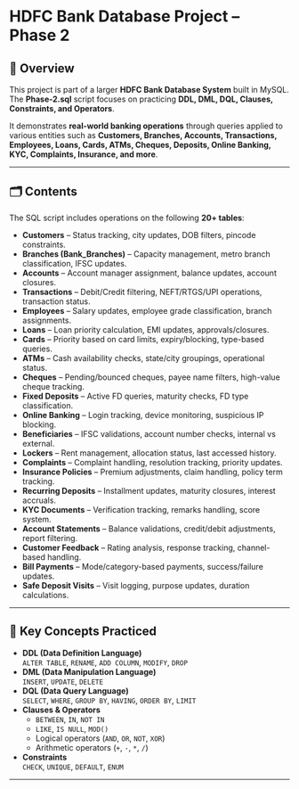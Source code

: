 # HDFC Bank Database Project – Phase 2

## 📌 Overview
This project is part of a larger **HDFC Bank Database System** built in MySQL.  
The **Phase-2.sql** script focuses on practicing **DDL, DML, DQL, Clauses, Constraints, and Operators**.  

It demonstrates **real-world banking operations** through queries applied to various entities such as **Customers, Branches, Accounts, Transactions, Employees, Loans, Cards, ATMs, Cheques, Deposits, Online Banking, KYC, Complaints, Insurance, and more**.

---

## 🗂️ Contents
The SQL script includes operations on the following **20+ tables**:
- **Customers** – Status tracking, city updates, DOB filters, pincode constraints.
- **Branches (Bank_Branches)** – Capacity management, metro branch classification, IFSC updates.
- **Accounts** – Account manager assignment, balance updates, account closures.
- **Transactions** – Debit/Credit filtering, NEFT/RTGS/UPI operations, transaction status.
- **Employees** – Salary updates, employee grade classification, branch assignments.
- **Loans** – Loan priority calculation, EMI updates, approvals/closures.
- **Cards** – Priority based on card limits, expiry/blocking, type-based queries.
- **ATMs** – Cash availability checks, state/city groupings, operational status.
- **Cheques** – Pending/bounced cheques, payee name filters, high-value cheque tracking.
- **Fixed Deposits** – Active FD queries, maturity checks, FD type classification.
- **Online Banking** – Login tracking, device monitoring, suspicious IP blocking.
- **Beneficiaries** – IFSC validations, account number checks, internal vs external.
- **Lockers** – Rent management, allocation status, last accessed history.
- **Complaints** – Complaint handling, resolution tracking, priority updates.
- **Insurance Policies** – Premium adjustments, claim handling, policy term tracking.
- **Recurring Deposits** – Installment updates, maturity closures, interest accruals.
- **KYC Documents** – Verification tracking, remarks handling, score system.
- **Account Statements** – Balance validations, credit/debit adjustments, report filtering.
- **Customer Feedback** – Rating analysis, response tracking, channel-based handling.
- **Bill Payments** – Mode/category-based payments, success/failure updates.
- **Safe Deposit Visits** – Visit logging, purpose updates, duration calculations.

---

## 🎯 Key Concepts Practiced
- **DDL (Data Definition Language)**  
  `ALTER TABLE`, `RENAME`, `ADD COLUMN`, `MODIFY`, `DROP`
- **DML (Data Manipulation Language)**  
  `INSERT`, `UPDATE`, `DELETE`
- **DQL (Data Query Language)**  
  `SELECT`, `WHERE`, `GROUP BY`, `HAVING`, `ORDER BY`, `LIMIT`
- **Clauses & Operators**  
  - `BETWEEN`, `IN`, `NOT IN`  
  - `LIKE`, `IS NULL`, `MOD()`  
  - Logical operators (`AND`, `OR`, `NOT`, `XOR`)  
  - Arithmetic operators (`+`, `-`, `*`, `/`)  
- **Constraints**  
  `CHECK`, `UNIQUE`, `DEFAULT`, `ENUM`

---



